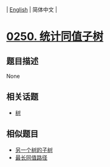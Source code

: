 
| [English](README_EN.md) | 简体中文 |
# [0250. 统计同值子树](https://leetcode-cn.com/problems/count-univalue-subtrees/)
## 题目描述
None
## 相关话题
- [树](https://leetcode-cn.com/tag/tree)
## 相似题目
- [另一个树的子树](../subtree-of-another-tree/README.md)
- [最长同值路径](../longest-univalue-path/README.md)

